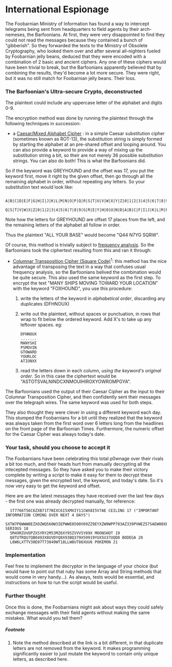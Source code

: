 # International Espionage

The Foobarnian Ministry of Information has found a way to intercept telegrams being sent from headquarters to field agents by their arch-nemeses, the Barfoonians. At first, they were very disappointed to find they could not read the messages because they contained a bunch of "gibberish". So they forwarded the texts to the Ministry of Obsolete Cryptography, who looked them over and after several all-nighters fueled by Foobarnian jelly beans, deduced that they were encoded with a combination of 2 basic and ancient ciphers. Any one of these ciphers would have been trivial to break, but the Barfoonians apparently believed that by combining the results, they'd become a lot more secure. They were right, but it was no still match for Foobarnian jelly beans. Their loss.

### The Barfoonian's Ultra-secure Crypto, deconstructed

The plaintext could include any uppercase letter of the alphabet and digits 0-9.

The encryption method was done by running the plaintext through the following techniques in succession:

  * a [Caesar/Mixed Alphabet Cipher](http://crypto.interactive-maths.com/mixed-alphabet-cipher.html) : in a simple Caesar substitution cipher (sometimes known as ROT-13), the substitution string is simply formed by starting the alphabet at an pre-shared offset and looping around. You can also provide a keyword to provide a way of mixing up the substitution string a bit, so their are not merely 36 possible substitution strings. You can also do both! This is what the Barfoonians did. 
 
  So if the keyword was GREYHOUND and the offset was 17, you put the keyword first, move it right by the given offset, then go through all the remaining alphabet in order, without repeating any letters. So your substitution text would look like:

          A|B|C|D|E|F|G|H|I|J|K|L|M|N|O|P|Q|R|S|T|U|V|W|X|Y|Z|0|1|2|3|4|5|6|7|8|9
          Q|S|T|V|W|X|Z|0|1|2|3|4|5|6|7|8|9|G|R|E|Y|H|O|U|N|D|A|B|C|F|I|J|K|L|M|P

  Note how the letters for GREYHOUND are offset 17 places from the left, and the remaining letters of the alphabet all follow in order.

  Thus the plaintext "ALL YOUR BASE" would become "Q44 N7YG SQRW".

  Of course, this method is trivially subject to [frequency analysis](https://en.wikipedia.org/wiki/Frequency_analysis). So the Barfoonians took the ciphertext resulting from this and ran it through:

  * [Columnar Transposition Cipher (Square Code)](http://crypto.interactive-maths.com/columnar-transposition-cipher.html)<sup>1</sup>: this method has the nice advantage of transposing the text in a way that confuses usual frequency analysis, so the Barfoonians belived the combination would be quite secure. This also used the same keyword as the first step. To encrypt the text "MANY SHIPS MOVING TOWARD YOUR LOCATION" with the keyword "FOXHOUND", you use this procedure:
    1. write the letters of the keyword in *alphabetical order*, discarding any duplicates (DFHNOUX)
    2. write out the plaintext, without spaces or punctuation, in rows that wrap to fit below the ordered keyword. Add X's to take up any leftover spaces. eg:

        ```
        DFHNOUX
        .......
        MANYSHI
        PSMOVIN
        GTOWARD
        YOURLOC
        ATIONXX
        ```

    3. read the letters down in each column, *using the keyword's original order*. So in this case the ciphertext would be "ASTOTSVALNINDCXNMOUIHIROXYOWROMPGYA".

The Barfoonians used the output of their Caesar Cipher as the input to their Columnar Transposition Cipher, and then confidently sent their messages over the telegraph wires. The same keyword was used for both steps.

They also thought they were clever in using a different keyword each day. This stumped the Foobarnians for a bit until they realized that the keyword was always taken from the first word over 6 letters long from the headlines on the front page of the Barfoonian Times. Furthermore, the numeric offset for the Caesar Cipher was always today's date.

### Your task, should you choose to accept it

The Foobarnians have been celebrating this total p0wnage over their rivals a bit too much, and their heads hurt from manually decrypting all the intecepted messages. So they have asked you to make their victory complete by writing a script to make it easy for them to decrypt these messages, given the encrypted text, the keyword, and today's date. So it's now very easy to get the keyword and offset.

Here are are the latest messages they have received over the last few days - the first one was already decrypted manually, for reference:

      1T7766T56C6ZXB71T7NIXC6I5XMXIY11CWX8I5V7AE CEILING 17 ("IMPORTANT INFORMATION COMING OVER NEXT 4 DAYS")
      SXTW7P6WWW0EZXOZWQ560W3IEPWWE05O0V69ZZ9EYXZW9WPP703AZ339PVWEZ57SAEW00XEXWW7B5PP6S3EX SERIOUS 18
      5M49RZUVOPZXSYRY2M53MZ6XY95ZVVV5Y89X MOONSHOT 19
      Q8TUTRQU7QB0493X8UVDYQ8X93BQ379X59919YUX5U37UQD8 BODEGA 20
      L8W6LXTTV30E07T73849WT18LLW8UT86XUU6 POKEMON 21

### Implementation

Feel free to implement the decryptor in the language of your choice (but would have to point out that ruby has some Array and String methods that would come in very handy...). As always, tests would be essential, and instructions on how to run the script would be useful.

### Further thought

Once this is done, the Foobarnians might ask about ways they could safely exchange messages with their field agents without making the same mistakes. What would you tell them?

##### Footnote

1. Note the method described at the link is a bit different, in that duplicate letters are not removed from the keyword. It makes programming significantly easier to just mutate the keyword to contain only unique letters, as described here.
